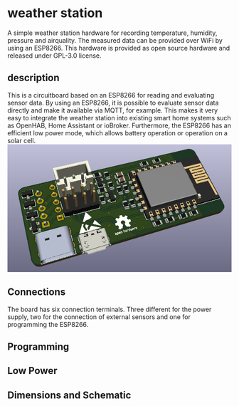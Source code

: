 # weather station
A simple weather station hardware for recording temperature, humidity, pressure and airquality.
The measured data can be provided over WiFi by using an ESP8266.
This hardware is provided as open source hardware and released under GPL-3.0 license.

## description
This is a circuitboard based on an ESP8266 for reading and evaluating sensor data.
By using an ESP8266, it is possible to evaluate sensor data directly and make it available via MQTT, for example.
This makes it very easy to integrate the weather station into existing smart home systems such as OpenHAB, Home Assistant or ioBroker.
Furthermore, the ESP8266 has an efficient low power mode, which allows battery operation or operation on a solar cell.
![](demo/full-pcb.png)

## Connections

The board has six connection terminals.
Three different for the power supply, two for the connection of external sensors and one for programming the ESP8266. 

## Programming
## Low Power
## Dimensions and Schematic